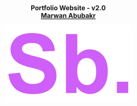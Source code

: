 <h2 align="center">
  Portfolio Website - v2.0<br/>
  <a href="my-portfolio-xi-henna-80.vercel.app/" target="_blank">Marwan Abubakr</a>
</h2>
<div align="center">
  <img alt="Demo" src="./src/assets/logo.png" />
</div>
